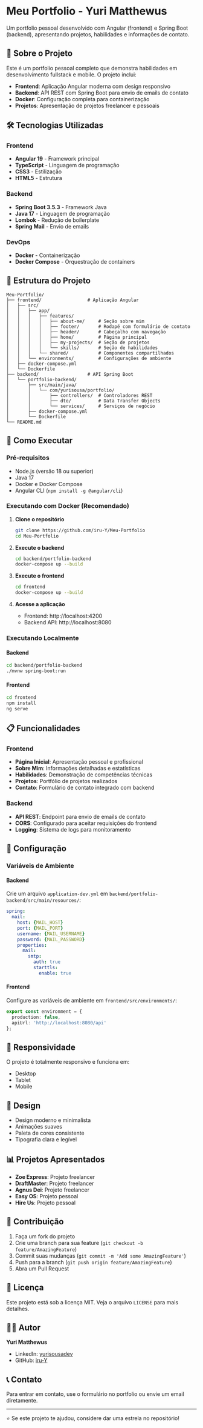 # Meu Portfolio - Yuri Matthewus

Um portfolio pessoal desenvolvido com Angular (frontend) e Spring Boot (backend), apresentando projetos, habilidades e informações de contato.

## 🚀 Sobre o Projeto

Este é um portfolio pessoal completo que demonstra habilidades em desenvolvimento fullstack e mobile. O projeto inclui:

- **Frontend**: Aplicação Angular moderna com design responsivo
- **Backend**: API REST com Spring Boot para envio de emails de contato
- **Docker**: Configuração completa para containerização
- **Projetos**: Apresentação de projetos freelancer e pessoais

## 🛠️ Tecnologias Utilizadas

### Frontend
- **Angular 19** - Framework principal
- **TypeScript** - Linguagem de programação
- **CSS3** - Estilização
- **HTML5** - Estrutura

### Backend
- **Spring Boot 3.5.3** - Framework Java
- **Java 17** - Linguagem de programação
- **Lombok** - Redução de boilerplate
- **Spring Mail** - Envio de emails

### DevOps
- **Docker** - Containerização
- **Docker Compose** - Orquestração de containers

## 📁 Estrutura do Projeto

```
Meu-Portfolio/
├── frontend/                 # Aplicação Angular
│   ├── src/
│   │   ├── app/
│   │   │   ├── features/
│   │   │   │   ├── about-me/     # Seção sobre mim
│   │   │   │   ├── footer/       # Rodapé com formulário de contato
│   │   │   │   ├── header/       # Cabeçalho com navegação
│   │   │   │   ├── home/         # Página principal
│   │   │   │   ├── my-projects/  # Seção de projetos
│   │   │   │   └── skills/       # Seção de habilidades
│   │   │   └── shared/           # Componentes compartilhados
│   │   └── environments/         # Configurações de ambiente
│   ├── docker-compose.yml
│   └── Dockerfile
├── backend/                  # API Spring Boot
│   └── portfolio-backend/
│       ├── src/main/java/
│       │   └── com/yurisousa/portfolio/
│       │       ├── controllers/  # Controladores REST
│       │       ├── dto/          # Data Transfer Objects
│       │       └── services/     # Serviços de negócio
│       ├── docker-compose.yml
│       └── Dockerfile
└── README.md
```

## 🚀 Como Executar

### Pré-requisitos
- Node.js (versão 18 ou superior)
- Java 17
- Docker e Docker Compose
- Angular CLI (`npm install -g @angular/cli`)

### Executando com Docker (Recomendado)

1. **Clone o repositório**
   ```bash
   git clone https://github.com/iru-Y/Meu-Portfolio
   cd Meu-Portfolio
   ```

2. **Execute o backend**
   ```bash
   cd backend/portfolio-backend
   docker-compose up --build
   ```

3. **Execute o frontend**
   ```bash
   cd frontend
   docker-compose up --build
   ```

4. **Acesse a aplicação**
   - Frontend: http://localhost:4200
   - Backend API: http://localhost:8080

### Executando Localmente

#### Backend
```bash
cd backend/portfolio-backend
./mvnw spring-boot:run
```

#### Frontend
```bash
cd frontend
npm install
ng serve
```

## 📋 Funcionalidades

### Frontend
- **Página Inicial**: Apresentação pessoal e profissional
- **Sobre Mim**: Informações detalhadas e estatísticas
- **Habilidades**: Demonstração de competências técnicas
- **Projetos**: Portfólio de projetos realizados
- **Contato**: Formulário de contato integrado com backend

### Backend
- **API REST**: Endpoint para envio de emails de contato
- **CORS**: Configurado para aceitar requisições do frontend
- **Logging**: Sistema de logs para monitoramento

## 🔧 Configuração

### Variáveis de Ambiente

#### Backend
Crie um arquivo `application-dev.yml` em `backend/portfolio-backend/src/main/resources/`:

```yaml
spring:
  mail:
    host: {MAIL_HOST}
    port: {MAIL_PORT}
    username: {MAIL_USERNAME}
    password: {MAIL_PASSWORD}
    properties:
      mail:
        smtp:
          auth: true
          starttls:
            enable: true
```

#### Frontend
Configure as variáveis de ambiente em `frontend/src/environments/`:

```typescript
export const environment = {
  production: false,
  apiUrl: 'http://localhost:8080/api'
};
```

## 📱 Responsividade

O projeto é totalmente responsivo e funciona em:
- Desktop
- Tablet
- Mobile

## 🎨 Design

- Design moderno e minimalista
- Animações suaves
- Paleta de cores consistente
- Tipografia clara e legível

## 📊 Projetos Apresentados

- **Zoe Express**: Projeto freelancer
- **DraftMaster**: Projeto freelancer  
- **Agnus Dei**: Projeto freelancer
- **Easy OS**: Projeto pessoal
- **Hire Us**: Projeto pessoal

## 🤝 Contribuição

1. Faça um fork do projeto
2. Crie uma branch para sua feature (`git checkout -b feature/AmazingFeature`)
3. Commit suas mudanças (`git commit -m 'Add some AmazingFeature'`)
4. Push para a branch (`git push origin feature/AmazingFeature`)
5. Abra um Pull Request

## 📄 Licença

Este projeto está sob a licença MIT. Veja o arquivo `LICENSE` para mais detalhes.

## 👨‍💻 Autor

**Yuri Matthewus**
- LinkedIn: [yurisousadev](https://www.linkedin.com/in/yurisousadev/)
- GitHub: [iru-Y](https://github.com/iru-Y)

## 📞 Contato

Para entrar em contato, use o formulário no portfolio ou envie um email diretamente.

---

⭐ Se este projeto te ajudou, considere dar uma estrela no repositório! 